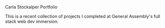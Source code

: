 Carla Stockalper Portfolio

This is a recent collection of projects I completed at General Assembly's full stack web dev immersion. 


